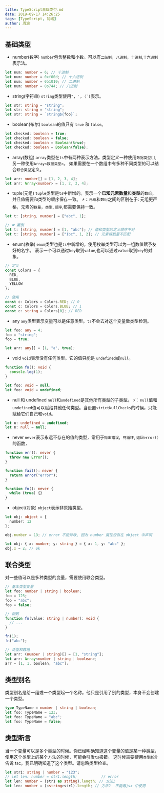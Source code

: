 ```yaml
---
title: TypeScript基础类型.md
date: 2019-09-17 14:26:25
tags: [TypeScript, 前端]
author: 周浪
---
```


## 基础类型

- number(数字)
  `number`包含整数和小数。可以有`二级制`，`八进制`，`十进制`,`十六进制`表示法。

```typescript
let num: number = 6; // 十进制
let num: number = 0xf00d; // 十六进制
let num: number = 0b1010; // 二进制
let num: number = 0o744; // 八进制
```

- string(字符串)
  `string`类型使用`"`，`'`，`` (`) ``表示。

```typescript
let str: string = "string";
let str: string = "string";
let str: string = `string${foo}`;
```

- boolean(布尔)
  `boolean`的值只有 `true` 和 `false`。

```typescript
let checked: boolean = true;
let checked: boolean = false;
let checked: boolean = Boolean(true);
let checked: boolean = Boolean(false);
```
<!-- more -->

- array(数组)
  `array`类型在`ts`中有两种表示方法。类型定义一种使用`数据类型[]`,另一种使用`Array<数据类型>`。
  如果需要在一个数组中有多种不同类型的可以结合`联合类型`定义。

```typescript
let arr: number[] = [1, 2, 3, 4];
let arr: Array<number> = [1, 2, 3, 4];
```

- tuple(元组)
  `tuple`类型是`ts`中新增的。表示一个**已知元素数量**和**类型**的`数组`。并且值需要和类型的顺序保存一致。
  ⚡️：`元组`和`数组`之间的区别在于: 元组更严格，元素的`数量`，`类型`, `顺序`,都需要保持一致。

```typescript
let t: [string, number] = ["abc", 1];

// ❌ 案例
let t: [string, number] = [1, "abc"]; // 值和类型的定义顺序不对
let t: [string, number] = ["1bc", 1, 2]; // 元素得数量不匹配
```

- enum(枚举)
  `enum`类型也是`ts`中新增的。使用枚举类型可以为一组数值赋予友好的名字。
  表示一个可以通过`key`取到`value`,也可以通过`value`取到`key`的对象。

```typescript
// 定义
const Colors = {
  RED,
  BLUE,
  YELLOW
};

// 使用
const c: Colors = Colors.RED; // 0
const c: Colors = Colors.BLUE; // 1
const c: string = Colors[0]; // RED
```

- any
  `any`类型表示变量可以是任意类型。`ts`不会去对这个变量做类型检测。

```typescript
let foo: any = 4;
foo = "string";
foo = true;

let arr: any[] = [1, "a", true];
```

- void
  `void`表示没有任何类型。它的值只能是 `undefined`或`null`。

```typescript
function fn(): void {
  console.log(1);
}

let foo: void = null;
let foo: void = undefined;
```

- null 和 undefined
  `null`和`undefined`是其他所有类型的子类型。
  ⚡️：`null`值和`undefined`值可以赋给其他任何类型。当设置`strictNullChecks`的时候，只能赋给它们自己和`void`。

```typescript
let u: undefined = undefined;
let n: null = null;
```

- never
  `never`表示永远不存在的值的类型，常用于`抛出错误`，`死循环`, `返回error()`的函数，

```typescript
function err(): never {
  throw new Error();
}

function fail(): never {
  return error("error");
}

function fn(): never {
  while (true) {}
}
```

- object(对象)
  `object`表示非原始类型。

```typescript
let obj: object = {
  number: 12
};

obj.number = 13; // error 不能修改, 因为 number 属性没有在 object 中声明

let obj: { x: number; y: string } = { x: 1, y: "abc" };
obj.x = 2; // ok
```

## 联合类型

对一些值可以是多种类型的变量，需要使用联合类型。

```typescript
// 基本类型变量
let foo: number | string | boolean;
foo = 123;
foo = "abc";
foo = false;

// 函数
function fn(value: string | number): void {
  // ...
}

fn(1);
fn("abc");

// 泛型和数组
let arr: (number | string)[] = [1, "string"];
let arr: Array<number | string | boolean>;
arr = [1, 1, boolean, "abc"];
```

## 类型别名

类型别名是给一组或一个类型起一个名称。他只是引用了别的类型，本身不会创建一个类型。

```typescript
type TypeName = number | string | boolean;
let foo: TypeName = 123;
let foo: TypeName = "abc";
let foo: TypeName = false;
```

## 类型断言

当一个变量可以是多个类型的时候。你已经明确知道这个变量的值是某一种类型，使用这个类型上的某个方法的时候，可能会引发`ts`报错。
这时候需要使用`类型断言`告诉 tsc，我已明确知道了这个类型。请忽略类型检查。

```typescript
let str1: string | number = "123";
// let len: number = str1.length;           // error
let len: number = (str1 as string).length; // 方法1
let len: number = (<string>str1).length; // 方法2  不能再jsx 中使用
```